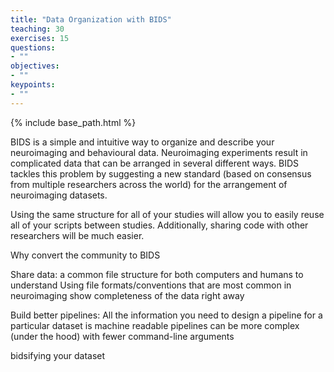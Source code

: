 ```yaml
---
title: "Data Organization with BIDS"
teaching: 30
exercises: 15
questions:
- ""
objectives:
- ""
keypoints:
- ""
---
```


{% include base_path.html %}

 BIDS is a simple and intuitive way to organize and describe your neuroimaging and behavioural data. Neuroimaging experiments result in complicated data that can be arranged in several different ways. BIDS tackles this problem by suggesting a new standard (based on consensus from multiple researchers across the world) for the arrangement of neuroimaging datasets.

Using the same structure for all of your studies will allow you to easily reuse all of your scripts between studies. Additionally, sharing code with other researchers will be much easier.

Why convert the community to BIDS

Share data:
a common file structure for both computers and humans to understand
Using file formats/conventions that are most common in neuroimaging
show completeness of the data right away

Build better pipelines:
All the information you need to design a pipeline for a particular dataset is machine readable
pipelines can be more complex (under the hood) with fewer command-line arguments

bidsifying your dataset
